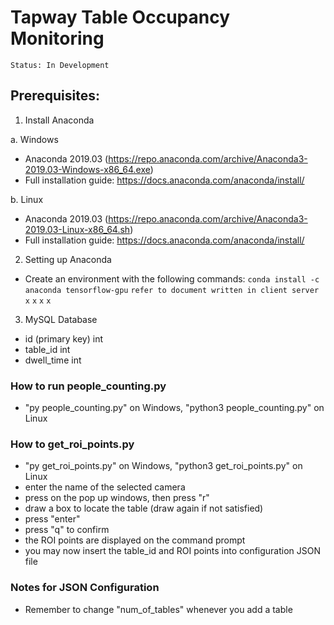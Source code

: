 # Tapway Table Occupancy Monitoring
``` Status: In Development ```

## Prerequisites:
1) Install Anaconda

a. Windows
- Anaconda 2019.03 (https://repo.anaconda.com/archive/Anaconda3-2019.03-Windows-x86_64.exe)
- Full installation guide: https://docs.anaconda.com/anaconda/install/

b. Linux
- Anaconda 2019.03 (https://repo.anaconda.com/archive/Anaconda3-2019.03-Linux-x86_64.sh)
- Full installation guide: https://docs.anaconda.com/anaconda/install/

2) Setting up Anaconda
- Create an environment with the following commands:
  ``` conda install -c anaconda tensorflow-gpu ```
  ``` refer to document written in client server ```
  ``` x ```
  ``` x ```
  ``` x ```
  ``` x ```
  
3) MySQL Database
- id (primary key) int
- table_id int
- dwell_time int

### How to run people_counting.py
- "py people_counting.py" on Windows, "python3 people_counting.py" on Linux

### How to get_roi_points.py
- "py get_roi_points.py" on Windows, "python3 get_roi_points.py" on Linux
- enter the name of the selected camera
- press on the pop up windows, then press "r"
- draw a box to locate the table (draw again if not satisfied)
- press "enter"
- press "q" to confirm
- the ROI points are displayed on the command prompt
- you may now insert the table_id and ROI points into configuration JSON file

### Notes for JSON Configuration
- Remember to change "num_of_tables" whenever you add a table
